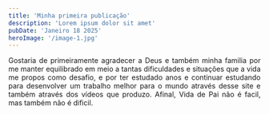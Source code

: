 ```yaml
---
title: 'Minha primeira publicação'
description: 'Lorem ipsum dolor sit amet'
pubDate: 'Janeiro 18 2025'
heroImage: '/image-1.jpg'
---
```

<p style="text-align:justify">
Gostaria de primeiramente agradecer a Deus e também minha familia por me manter equilibrado em meio a tantas dificuldades e situações que a vida me propos como desafio,
e por ter estudado anos e continuar estudando para desenvolver um trabalho melhor para o mundo através desse site e também através dos vídeos que produzo. Afinal,
Vida de Pai não é facil, mas também não é dificil.
</p>